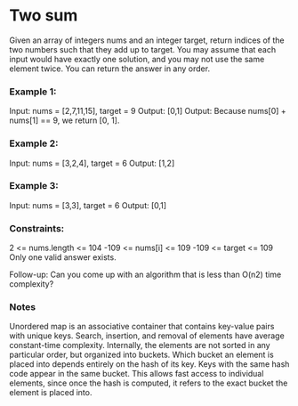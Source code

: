 # Two sum
Given an array of integers nums and an integer target, return indices of the two numbers such that they add up to target.
You may assume that each input would have exactly one solution, and you may not use the same element twice.
You can return the answer in any order.

### Example 1:
Input: nums = [2,7,11,15], target = 9
Output: [0,1]
Output: Because nums[0] + nums[1] == 9, we return [0, 1].
### Example 2:
Input: nums = [3,2,4], target = 6
Output: [1,2]
### Example 3:
Input: nums = [3,3], target = 6
Output: [0,1]
 
### Constraints:

2 <= nums.length <= 104
-109 <= nums[i] <= 109
-109 <= target <= 109
Only one valid answer exists.
 

Follow-up: Can you come up with an algorithm that is less than O(n2) time complexity?

### Notes
Unordered map is an associative container that contains key-value pairs with unique keys. 
Search, insertion, and removal of elements have average constant-time complexity.
Internally, the elements are not sorted in any particular order, but organized into buckets.
Which bucket an element is placed into depends entirely on the hash of its key. 
Keys with the same hash code appear in the same bucket. 
This allows fast access to individual elements, since once the hash is computed, 
it refers to the exact bucket the element is placed into.
